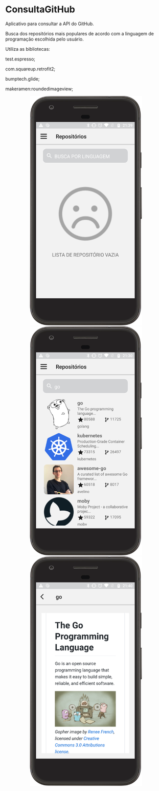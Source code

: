 # ConsultaGitHub
Aplicativo para consultar a API do GitHub.

Busca dos repositórios mais populares de acordo com a linguagem de programação escolhida pelo usuário.

Utiliza as bibliotecas:

test.espresso;

com.squareup.retrofit2;

bumptech.glide;

makeramen:roundedimageview;



<p align="center">
  <img src="https://github.com/MarceloPinto/ConsultaGitHub/blob/main/screens/device-2021-01-07-224239.png" width="350" alt="accessibility text">
  <img src="https://github.com/MarceloPinto/ConsultaGitHub/blob/main/screens/device-2021-01-07-223958.png" width="350" alt="accessibility text">
  <img src="https://github.com/MarceloPinto/ConsultaGitHub/blob/main/screens/device-2021-01-07-224316.png" width="350" alt="accessibility text">

</p>
